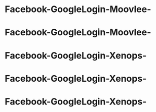 # Facebook-GoogleLogin-Moovlee-
# Facebook-GoogleLogin-Moovlee-
# Facebook-GoogleLogin-Xenops-
# Facebook-GoogleLogin-Xenops-
# Facebook-GoogleLogin-Xenops-
